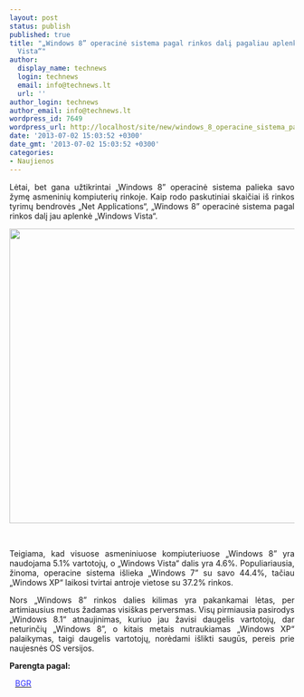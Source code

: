 ```yaml
---
layout: post
status: publish
published: true
title: "„Windows 8” operacinė sistema pagal rinkos dalį pagaliau aplenkė „Windows
  Vista“"
author:
  display_name: technews
  login: technews
  email: info@technews.lt
  url: ''
author_login: technews
author_email: info@technews.lt
wordpress_id: 7649
wordpress_url: http://localhost/site/new/windows_8_operacine_sistema_pagal_rinkos_dali_pagaliau_aplenke_windows_vista/
date: '2013-07-02 15:03:52 +0300'
date_gmt: '2013-07-02 15:03:52 +0300'
categories:
- Naujienos
---
```

<p style="text-align:justify">Lėtai, bet gana užtikrintai „Windows 8” operacinė sistema palieka savo žymę asmeninių kompiuterių rinkoje. Kaip rodo paskutiniai skaičiai iš rinkos tyrimų bendrovės „Net Applications“, „Windows 8” operacinė sistema pagal rinkos dalį jau aplenkė „Windows Vista“.</p>
<p style="text-align:center"> <a target="blank" href="http://www.technologijos.lt/upload/image/n/technologijos/it/S-34505/windows8.jpg"><img alt="" src="http://www.technologijos.lt/upload/image/n/technologijos/it/S-34505/1-windows8.jpg" style="width: 520px;" /></a></p>
<div style="text-align:center"> <strong></strong><br/><em></em></div>
<div style="text-align:justify"><!--[if gte mso 9]><![endif]--></p>
<p><span>Teigiama, kad visuose asmeniniuose kompiuteriuose &bdquo;Windows 8&rdquo; yra naudojama 5.1% vartotojų, o &bdquo;Windows Vista&ldquo; dalis yra 4.6%. Populiariausia, žinoma, operacine sistema išlieka &bdquo;Windows 7&rdquo; su savo 44.4%, tačiau &bdquo;Windows XP&ldquo; laikosi tvirtai antroje vietose su 37.2% rinkos.</span></p>
<p>Nors &bdquo;Windows <span>8&rdquo; </span><span>rinkos dalies kilimas yra pakankamai lėtas, per artimiausius metus žadamas visiškas perversmas. Visų pirmiausia pasirodys &bdquo;Windows 8.1&ldquo; atnaujinimas, kuriuo jau žavisi daugelis vartotojų, dar neturinčių &bdquo;Windows </span><span>8&rdquo;, o </span><span>kitais metais nutraukiamas &bdquo;Windows XP&ldquo; palaikymas, taigi daugelis vartotojų, norėdami išlikti saugūs, pereis prie naujesnės OS versijos.<br /></span></p>
</div>
<p><strong>Parengta pagal:</strong></p>
<p style="margin:0px 0px 0px 10px"><a target="blank" href="http://bgr.com/2013/07/01/windows-8-market-share/"><span style="color:#2E2EFE">BGR</span></a></p>
